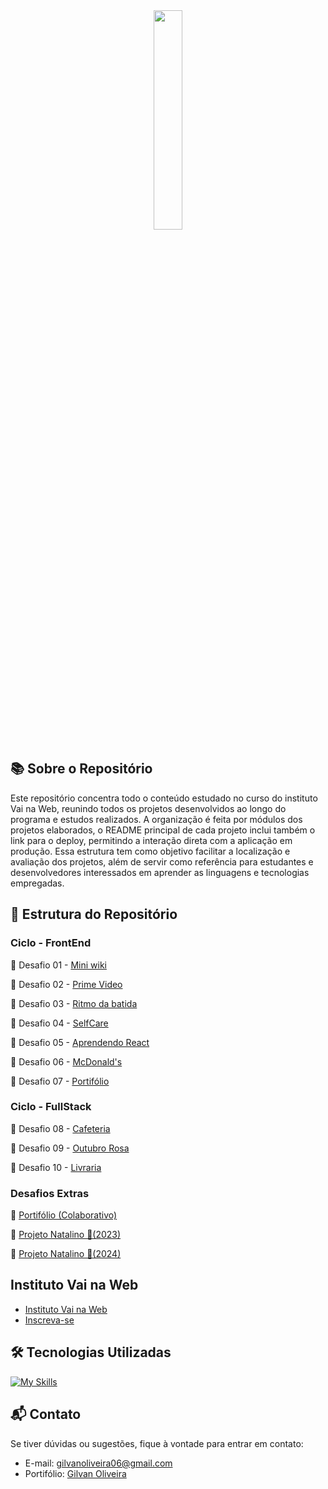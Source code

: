 <div align="center">
 <a href="https://vainaweb.com.br/">
 <img src="https://i.imgur.com/Ea78oHo.png" width="30%" />
 </a>
</div>

## 📚 Sobre o Repositório

Este repositório concentra todo o conteúdo estudado no curso do instituto Vai na Web, reunindo todos os projetos desenvolvidos ao longo do programa e estudos realizados. A organização é feita por módulos dos projetos elaborados, o README principal de cada projeto inclui também o link para o deploy, permitindo a interação direta com a aplicação em produção. Essa estrutura tem como objetivo facilitar a localização e avaliação dos projetos, além de servir como referência para estudantes e desenvolvedores interessados em aprender as linguagens e tecnologias empregadas.

## 🚀 Estrutura do Repositório

### Ciclo - FrontEnd

📌 Desafio 01 - [Mini wiki](https://github.com/GilvanPOliveira/VaiNaWeb/tree/main/CicloFrontEnd/MiniWiki)

📌 Desafio 02 - [Prime Video](https://github.com/GilvanPOliveira/VaiNaWeb/tree/main/CicloFrontEnd/PrimeVideo)

📌 Desafio 03 - [Ritmo da batida](https://github.com/GilvanPOliveira/VaiNaWeb/tree/main/CicloFrontEnd/RitmoDaBatida)

📌 Desafio 04 - [SelfCare](https://github.com/GilvanPOliveira/VaiNaWeb/tree/main/CicloFrontEnd/SelfCare)

📌 Desafio 05 - [Aprendendo React](https://github.com/GilvanPOliveira/VaiNaWeb/tree/main/CicloFrontEnd/React)

📌 Desafio 06 - [McDonald's](https://github.com/GilvanPOliveira/VaiNaWeb/tree/main/CicloFrontEnd/McDonalds)

📌 Desafio 07 - [Portifólio](https://github.com/GilvanPOliveira/VaiNaWeb/tree/main/CicloFrontEnd/Portifolios/Basico)

### Ciclo - FullStack 

📌 Desafio 08 - [Cafeteria](https://github.com/GilvanPOliveira/VaiNaWeb/tree/main/CicloFullStack/Cafeteria)

📌 Desafio 09 - [Outubro Rosa](https://github.com/GilvanPOliveira/VaiNaWeb/tree/main/CicloFullStack/OutubroRosa)

📌 Desafio 10 - [Livraria](https://github.com/GilvanPOliveira/VaiNaWeb/tree/main/CicloFullStack/LivrariaVnW)

### Desafios Extras

📌 [Portifólio (Colaborativo)](https://github.com/GilvanPOliveira/VaiNaWeb/tree/main/CicloFrontEnd/Portifolios/Colaborativo)

📌 [Projeto Natalino 🎅(2023)](https://github.com/GilvanPOliveira/VaiNaWeb/tree/main/ProjetoNatal/2023)

📌 [Projeto Natalino 🎅(2024)](https://github.com/GilvanPOliveira/VaiNaWeb/tree/main/ProjetoNatal/2024)

## Instituto Vai na Web

- [Instituto Vai na Web](https://vainaweb.com.br/)
- [Inscreva-se](https://vainaweb.com.br/carreiras)

## 🛠 Tecnologias Utilizadas

[![My Skills](https://skillicons.dev/icons?i=html,css,js,ts,python,react,vite,sass,styledcomponents&perline=9)](https://github.com/GilvanPOliveira)

## 📬 Contato

Se tiver dúvidas ou sugestões, fique à vontade para entrar em contato:
- E-mail: gilvanoliveira06@gmail.com
- Portifólio: [Gilvan Oliveira](https://gilvanpoliveira.github.io/)
